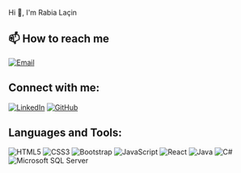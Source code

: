 Hi 👋, I'm Rabia Laçin


## 📫 How to reach me

[![Email](https://img.shields.io/badge/-Email-D14836?style=flat&logo=gmail&logoColor=ffffff)](mailto:rabialcn.25@gmail.com)


## Connect with me:

[![LinkedIn](https://img.shields.io/badge/-LinkedIn-0077B5?style=flat&logo=linkedin&logoColor=ffffff)](www.linkedin.com/in/rabia-laçin-29793a2a3)
[![GitHub](https://img.shields.io/badge/-GitHub-181717?style=flat&logo=github&logoColor=ffffff)](https://github.com/lacrbs)


## Languages and Tools:

![HTML5](https://img.shields.io/badge/-HTML5-E34F26?style=flat&logo=html5&logoColor=ffffff)
![CSS3](https://img.shields.io/badge/-CSS3-1572B6?style=flat&logo=css3&logoColor=ffffff)
![Bootstrap](https://img.shields.io/badge/-Bootstrap-563D7C?style=flat&logo=bootstrap&logoColor=ffffff)
![JavaScript](https://img.shields.io/badge/-JavaScript-F7DF1E?style=flat&logo=javascript&logoColor=000000)
![React](https://img.shields.io/badge/-React-61DAFB?style=flat&logo=react&logoColor=000000)
![Java](https://img.shields.io/badge/-Java-007396?style=flat&logo=java&logoColor=ffffff)
![C#](https://img.shields.io/badge/-C%23-239120?style=flat&logo=c-sharp&logoColor=ffffff)
![Microsoft SQL Server](https://img.shields.io/badge/-Microsoft%20SQL%20Server-CC2927?style=flat&logo=microsoft-sql-server&logoColor=ffffff)



                                                                                                                                                                        
                                                                                                                              

